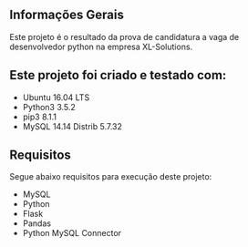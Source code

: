 ## Informações Gerais
Este projeto é o resultado da prova de candidatura a vaga de desenvolvedor python na empresa XL-Solutions.
	
## Este projeto foi criado e testado com:
* Ubuntu 16.04 LTS
* Python3 3.5.2
* pip3 8.1.1
* MySQL 14.14 Distrib 5.7.32
	
## Requisitos
Segue abaixo requisitos para execução deste projeto:
* MySQL
* Python
* Flask
* Pandas
* Python MySQL Connector
